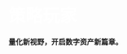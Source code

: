 # <span style="font-size: 1.2em; font-weight: bold; color: #ffffff;">策略玩家</span>

**量化新视野，开启数字资产新篇章。**